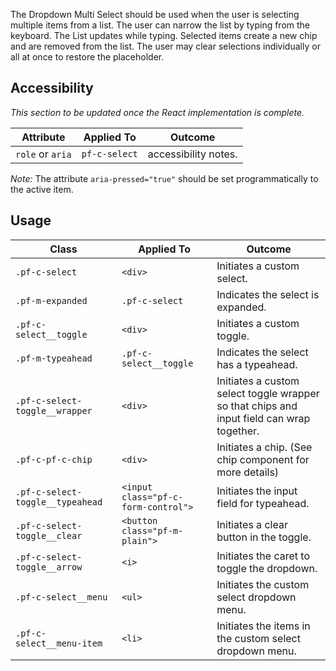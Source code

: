 The Dropdown Multi Select should be used when the user is selecting multiple items from a list. The user can narrow the list by typing from the keyboard. The List updates while typing. Selected items create a new chip and are removed from the list. The user may clear selections individually or all at once to restore the placeholder.

## Accessibility

*This section to be updated once the React implementation is complete.*

| Attribute | Applied To | Outcome |
| -- | -- | -- |
| `role` or `aria` | `pf-c-select` |  accessibility notes. |
*Note:* The attribute `aria-pressed="true"` should be set programmatically to the active item.


## Usage

| Class | Applied To | Outcome |
| -- | -- | -- |
| `.pf-c-select` | `<div>` |  Initiates a custom select. |
| `.pf-m-expanded` | `.pf-c-select` |  Indicates the select is expanded. |
| `.pf-c-select__toggle` | `<div>` |  Initiates a custom toggle. |
| `.pf-m-typeahead` | `.pf-c-select__toggle` |  Indicates the select has a typeahead. |
| `.pf-c-select-toggle__wrapper` | `<div>` |  Initiates a custom select toggle wrapper so that chips and input field can wrap together. |
| `.pf-c-pf-c-chip` | `<div>` |  Initiates a chip. (See chip component for more details) |
| `.pf-c-select-toggle__typeahead` | `<input class="pf-c-form-control">` |  Initiates the input field for typeahead. |
| `.pf-c-select-toggle__clear` | `<button class="pf-m-plain">` |  Initiates a clear button in the toggle. |
| `.pf-c-select-toggle__arrow` | `<i>` |  Initiates the caret to toggle the dropdown. |
| `.pf-c-select__menu` | `<ul>` |  Initiates the custom select dropdown menu. |
| `.pf-c-select__menu-item` | `<li>` |  Initiates the items in the custom select dropdown menu. |